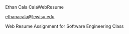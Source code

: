 
Ethan Cala CalaWebResume

ethanacala@lewisu.edu

Web Resume Assignment for Software Engineering Class
